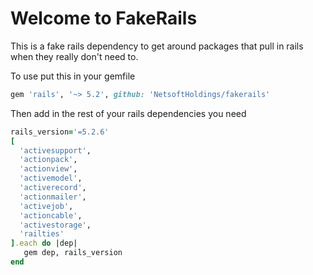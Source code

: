 # Welcome to FakeRails

This is a fake rails dependency to get around packages that pull in rails when they really don't need to.

To use put this in your gemfile

```ruby
gem 'rails', '~> 5.2', github: 'NetsoftHoldings/fakerails'
```

Then add in the rest of your rails dependencies you need

```ruby
rails_version='=5.2.6'
[
  'activesupport',
  'actionpack',
  'actionview',
  'activemodel',
  'activerecord',
  'actionmailer',
  'activejob',
  'actioncable',
  'activestorage',
  'railties'
].each do |dep|
   gem dep, rails_version
end
```
